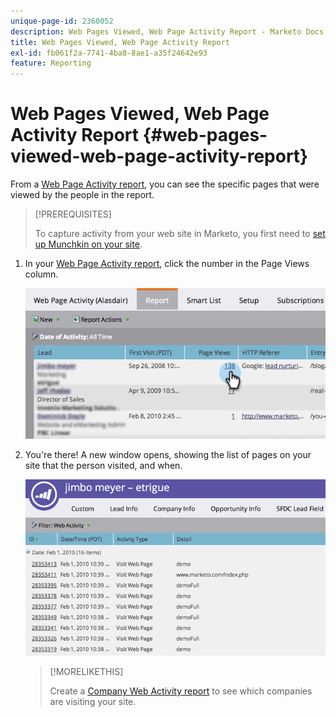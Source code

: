 ```yaml
---
unique-page-id: 2360052
description: Web Pages Viewed, Web Page Activity Report - Marketo Docs - Product Documentation
title: Web Pages Viewed, Web Page Activity Report
exl-id: fb061f2a-7741-4ba8-8ae1-a35f24642e93
feature: Reporting
---
```

# Web Pages Viewed, Web Page Activity Report {#web-pages-viewed-web-page-activity-report}

From a [Web Page Activity report](/help/marketo/product-docs/reporting/basic-reporting/report-types/web-page-activity-report.md), you can see the specific pages that were viewed by the people in the report.

>[!PREREQUISITES]
>
>To capture activity from your web site in Marketo, you first need to  [set up Munchkin on your site](/help/marketo/product-docs/administration/additional-integrations/add-munchkin-tracking-code-to-your-website.md).

1. In your [Web Page Activity report](/help/marketo/product-docs/reporting/basic-reporting/report-types/web-page-activity-report.md), click the number in the Page Views column.

   ![](assets/image2014-9-16-14-3a54-3a8.png)

1. You're there! A new window opens, showing the list of pages on your site that the person visited, and when.

   ![](assets/image2014-9-16-14-3a54-3a12.png)

   >[!MORELIKETHIS]
   >
   >Create a  [Company Web Activity report](/help/marketo/product-docs/reporting/basic-reporting/report-types/company-web-activity-report.md) to see which companies are visiting your site.
